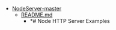 - <a href = "E:\Node_projects\Node_Way\Education\Timur_Video_Node.js\part_10\NodeServer-master\cat.NodeServer-master\dir.NodeServer-master.md">NodeServer-master</a>
    - <a href = "E:\Node_projects\Node_Way\Education\Timur_Video_Node.js\part_10\NodeServer-master\README.md">README.md</a>
        - *# Node HTTP Server Examples
